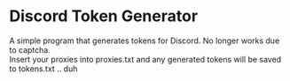 # Discord Token Generator
A simple program that generates tokens for Discord. No longer works due to captcha.<br>
Insert your proxies into proxies.txt and any generated tokens will be saved to tokens.txt .. duh
